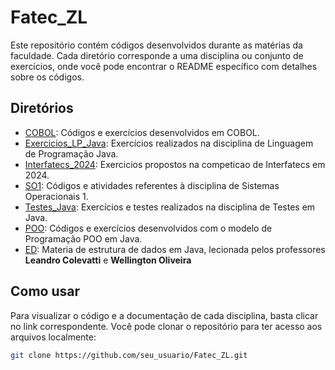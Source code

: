 # Fatec_ZL

Este repositório contém códigos desenvolvidos durante as matérias da faculdade. Cada diretório corresponde a uma disciplina ou conjunto de exercícios, onde você pode encontrar o README específico com detalhes sobre os códigos.

## Diretórios

- [COBOL](COBOL/README.md): Códigos e exercícios desenvolvidos em COBOL.
- [Exercicios_LP_Java](Exercicios_LP_Java/README.md): Exercícios realizados na disciplina de Linguagem de Programação Java.
- [Interfatecs_2024](Interfatecs_2024/README.md): Exercicios propostos na competicao de Interfatecs em 2024.
- [SO1](SO1/README.md): Códigos e atividades referentes à disciplina de Sistemas Operacionais 1.
- [Testes_Java](Testes_Java/README.md): Exercícios e testes realizados na disciplina de Testes em Java.
- [POO](POO/README.md): Códigos e exercícios desenvolvidos com o modelo de Programação POO em Java.
- [ED](Estruturas_De_Dados/README.md): Materia de estrutura de dados em Java, lecionada pelos professores <strong>Leandro Colevatti</strong> e <strong>Wellington Oliveira</strong>

## Como usar

Para visualizar o código e a documentação de cada disciplina, basta clicar no link correspondente. Você pode clonar o repositório para ter acesso aos arquivos localmente:

```bash
git clone https://github.com/seu_usuario/Fatec_ZL.git
